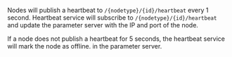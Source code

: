 Nodes will publish a heartbeat to `/{nodetype}/{id}/heartbeat` every 1 second.
Heartbeat service will subscribe to `/{nodetype}/{id}/heartbeat` and update the parameter server with the IP and port of the node.

If a node does not publish a heartbeat for 5 seconds, the heartbeat service will mark the node as offline. in the parameter server.